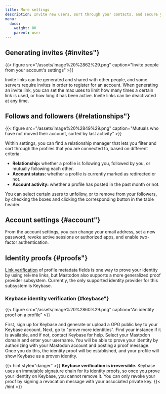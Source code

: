 ```yaml
---
title: More settings
description: Invite new users, sort through your contacts, and secure your account.
menu:
  docs:
    weight: 80
    parent: user
---
```


## Generating invites {#invites"}

{{< figure src="/assets/image%20%2862%29.png" caption="Invite people from your account&apos;s settings" >}}

Invite links can be generated and shared with other people, and some servers require invites in order to register for an account. When generating an invite link, you can set the max uses to limit how many times a certain link is used, or how long it has been active. Invite links can be deactivated at any time.

## Follows and followers {#relationships"}

{{< figure src="/assets/image%20%2849%29.png" caption="Mutuals who have not moved their account, sorted by last activity" >}}

Within settings, you can find a relationship manager that lets you filter and sort through the profiles that you are connected to, based on different criteria:

* **Relationship:** whether a profile is following you, followed by you, or mutually following each other.
* **Account status:** whether a profile is currently marked as redirected or not.
* **Account activity:** whether a profile has posted in the past month or not.

You can select certain users to unfollow, or to remove from your followers, by checking the boxes and clicking the corresponding button in the table header.

## Account settings {#account"}

From the account settings, you can change your email address, set a new password, revoke active sessions or authorized apps, and enable two-factor authentication.

## Identity proofs {#proofs"}

[Link verification](profile.md#link-verification) of profile metadata fields is one way to prove your identity by using rel=me links, but Mastodon also supports a more generalized proof provider subsystem. Currently, the only supported identity provider for this subsystem is Keybase.

### Keybase identity verification {#keybase"}

{{< figure src="/assets/image%20%2860%29.png" caption="An identity proof on a profile" >}}

First, sign up for Keybase and generate or upload a GPG public key to your Keybase account. Next, go to "prove more identities". Find your instance if it is available, and if not, contact Keybase for help. Select your Mastodon domain and enter your username. You will be able to prove your identity by authorizing with your Mastodon account and posting a proof message. Once you do this, the identity proof will be established, and your profile will show Keybase as a proven identity.

{{< hint style="danger" >}}
**Keybase verification is irreversible.** Keybase uses an immutable signature chain for its identity proofs, so once you prove your identity on Keybase, you cannot remove it. You can only revoke your proof by signing a revocation message with your associated private key.
{{< /hint >}}

